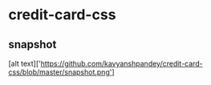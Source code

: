 # credit-card-css

## snapshot

[alt text]['https://github.com/kavyanshpandey/credit-card-css/blob/master/snapshot.png']
